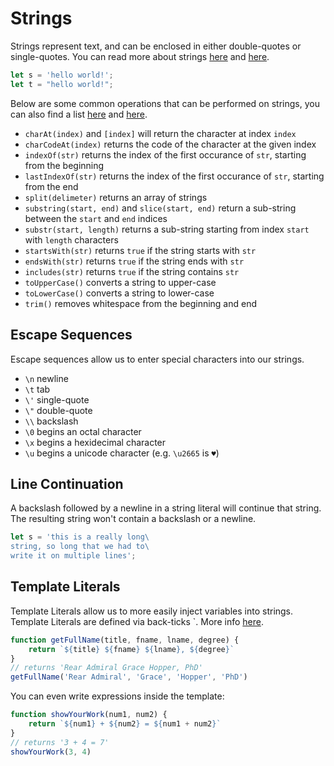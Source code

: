
# Strings

Strings represent text, and can be enclosed in either double-quotes or single-quotes. You can read more about strings [here](https://developer.mozilla.org/en-US/docs/Web/JavaScript/Reference/Global_Objects/String) and [here](https://www.w3schools.com/js/js_string_methods.asp).

```javascript
let s = 'hello world!';
let t = "hello world!";
```

Below are some common operations that can be performed on strings, you can also find a list [here](https://developer.mozilla.org/en-US/docs/Learn/JavaScript/First_steps/Useful_string_methods) and [here](https://www.w3schools.com/js/js_string_methods.asp).

- `charAt(index)` and `[index]` will return the character at index `index`
- `charCodeAt(index)` returns the code of the character at the given index
- `indexOf(str)` returns the index of the first occurance of `str`, starting from the beginning
- `lastIndexOf(str)` returns the index of the first occurance of `str`, starting from the end
- `split(delimeter)` returns an array of strings
- `substring(start, end)` and `slice(start, end)` return a sub-string between the `start` and `end` indices
- `substr(start, length)` returns a sub-string starting from index `start` with `length` characters
- `startsWith(str)` returns `true` if the string starts with `str`
- `endsWith(str)` returns `true` if the string ends with `str`
- `includes(str)` returns `true` if the string contains `str`
- `toUpperCase()` converts a string to upper-case
- `toLowerCase()` converts a string to lower-case
- `trim()` removes whitespace from the beginning and end

## Escape Sequences

Escape sequences allow us to enter special characters into our strings.

- `\n` newline
- `\t` tab
- `\'` single-quote
- `\"` double-quote
- `\\` backslash
- `\0` begins an octal character
- `\x` begins a hexidecimal character
- `\u` begins a unicode character (e.g. `\u2665` is `♥`)


## Line Continuation

A backslash followed by a newline in a string literal will continue that string. The resulting string won't contain a backslash or a newline.


```javascript
let s = 'this is a really long\
string, so long that we had to\
write it on multiple lines';
```


## Template Literals

Template Literals allow us to more easily inject variables into strings. Template Literals are defined via back-ticks `. More info [here](https://developer.mozilla.org/en-US/docs/Web/JavaScript/Reference/Template_literals).


```javascript
function getFullName(title, fname, lname, degree) {
    return `${title} ${fname} ${lname}, ${degree}`
}
// returns 'Rear Admiral Grace Hopper, PhD'
getFullName('Rear Admiral', 'Grace', 'Hopper', 'PhD')
```

You can even write expressions inside the template:
```javascript
function showYourWork(num1, num2) {
    return `${num1} + ${num2} = ${num1 + num2}`
}
// returns '3 + 4 = 7'
showYourWork(3, 4)
```
